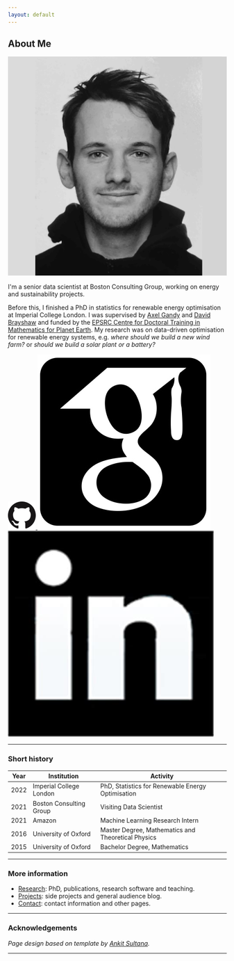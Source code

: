```yaml
---
layout: default
---
```



## About Me 

<img class="profile-picture" src="images/adriaan.jpg">

I'm a senior data scientist at Boston Consulting Group, working on energy and sustainability projects.

Before this, I finished a PhD in statistics for renewable energy optimisation at Imperial College London. I was supervised by [Axel Gandy](http://wwwf.imperial.ac.uk/~agandy/) and [David Brayshaw](https://research.reading.ac.uk/meteorology/people/david-brayshaw/) and funded by the [EPSRC Centre for Doctoral Training in Mathematics for Planet Earth](https://www.mpecdt.org). My research was on data-driven optimisation for renewable energy systems, e.g. *where should we build a new wind farm?* or *should we build a solar plant or a battery?*

<a href = "https://github.com/ahilbers"> <img class="inline-picture" src="images/github.png" /> </a>
<a href = "https://scholar.google.com/citations?user=SqSbcwQAAAAJ&hl=en&oi=ao"> <img class="inline-picture" src="images/scholar.jpg" /> </a>
<a href = "https://za.linkedin.com/in/adriaan-hilbers-5a155aa5"> <img class="inline-picture" src="images/linkedin.jpeg" /> </a>

---

### Short history

| Year | Institution | Activity |
| ----- | ----- | ---- |
| 2022 | Imperial College London | PhD, Statistics for Renewable Energy Optimisation |
| 2021 | Boston Consulting Group | Visiting Data Scientist |
| 2021 | Amazon | Machine Learning Research Intern |
| 2016 | University of Oxford | Master Degree, Mathematics and Theoretical Physics |
| 2015 | University of Oxford | Bachelor Degree, Mathematics |

---

### More information

- [Research](research): PhD, publications, research software and teaching.
- [Projects](projects): side projects and general audience blog.
- [Contact](contact): contact information and other pages.

---

### Acknowledgements

*Page design based on template by [Ankit Sultana](https://github.com/ankitsultana).*


---
